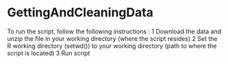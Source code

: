# GettingAndCleaningData

To run the script, follow the following instructions :
1 Download the data and unzip the file in your working directory (where the script resides)
2 Set the R working directory (setwd()) to your working directory (path to where the script is located)
3 Run script
